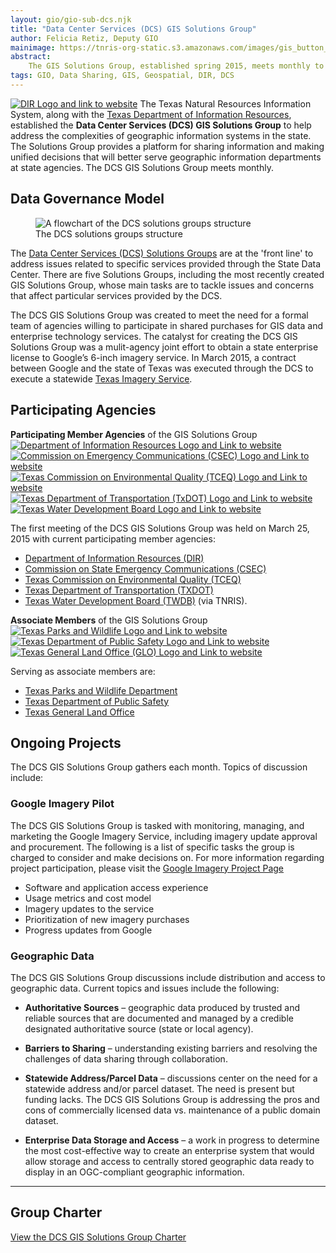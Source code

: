 ```yaml
---
layout: gio/gio-sub-dcs.njk
title: "Data Center Services (DCS) GIS Solutions Group"
author: Felicia Retiz, Deputy GIO
mainimage: https://tnris-org-static.s3.amazonaws.com/images/gis_button_web.jpg
abstract:
    The GIS Solutions Group, established spring 2015, meets monthly to discuss projects and solutions related to GIS services procured through the Data Center Services.
tags: GIO, Data Sharing, GIS, Geospatial, DIR, DCS
---
```



<p class="lead"><a href="https://dir.texas.gov/"><img class="pull-right" src="https://tnris-org-static.s3.amazonaws.com/images/dir_logo_med.jpg" alt="DIR Logo and link to website"></a>
The Texas Natural Resources Information System, along with the <a href="https://dir.texas.gov/View-About-DIR/Data-Center/Landing.aspx">Texas Department of Information Resources</a>, established the <strong>Data Center Services (DCS) GIS Solutions Group</strong> to help address the complexities of geographic information systems in the state. The Solutions Group provides a platform for sharing information and making unified decisions that will better serve geographic information departments at state agencies. The DCS GIS Solutions Group meets monthly.</p>

## Data Governance Model
<figure>
<img class="img-responsive" src="https://tnris-org-static.s3.amazonaws.com/images/dcs_groups.jpg" alt="A flowchart of the DCS solutions groups structure">
<figcaption class="right-align">The DCS solutions groups structure</figcaption>
</figure>

The [Data Center Services (DCS) Solutions Groups](https://dir.texas.gov/View-About-DIR/Data-Center/Pages/Content.aspx?id=12) are at the 'front line' to address issues related to specific services provided through the State Data Center. There are five Solutions Groups, including the most recently created GIS Solutions Group, whose main tasks are to tackle issues and concerns that affect particular services provided by the DCS.

The DCS GIS Solutions Group was created to meet the need for a formal team of agencies willing to participate in shared purchases for GIS data and enterprise technology services.  The catalyst for creating the DCS GIS Solutions Group was a mulit-agency joint effort to obtain a state enterprise license to Google’s 6-inch imagery service. In March 2015, a contract between Google and the state of Texas was executed through the DCS to execute a statewide [Texas Imagery Service](/texas-imagery-service).

## Participating Agencies

<section class="gio-agency-collection container">
   <div class="row">
      <div class="member-box member">
        <strong>Participating Member Agencies</strong> of the GIS Solutions Group
      </div>
   </div>
    <div class="row">
      <div class="col-xs-5ths">
        <span class="glyphicon glyphicon-arrow-down member"></span>
        <a class="gio-agency" href="http://www.dir.texas.gov">
          <img class="img-responsive" src="https://tnris-org-static.s3.amazonaws.com/images/dir_logo_padded.jpg" alt="Department of Information Resources Logo and Link to website">
        </a>
      </div>
      <div class="col-xs-5ths">
        <span class="glyphicon glyphicon-arrow-down member"></span>
        <a class="gio-agency" href="http://www.csec.texas.gov/">
          <img class="img-responsive" src="https://tnris-org-static.s3.amazonaws.com/images/csec_logo_med.jpg" alt="Commission on Emergency Communications (CSEC) Logo and Link to website">
        </a>
      </div>
        <div class="col-xs-5ths">
        <span class="glyphicon glyphicon-arrow-down member"></span>
        <a class="gio-agency" href="https://www.tceq.texas.gov">
          <img title="Visit the Texas Commission on Environmental Quality (TCEQ) website" class="img-responsive" src="https://tnris-org-static.s3.amazonaws.com/images/tceq_logo.jpg" alt="Texas Commission on Environmental Quality (TCEQ) Logo and Link to website">
        </a>
      </div>
      <div class="col-xs-5ths">
        <span class="glyphicon glyphicon-arrow-down member"></span>
        <a title="Visit the Texas Department of Transportation website" class="gio-agency" href="http://www.txdot.gov">
          <img class="img-responsive" src="https://tnris-org-static.s3.amazonaws.com/images/txdot.jpg" alt="Texas Department of Transportation (TxDOT) Logo and Link to website">
        </a>
      </div>
      <div class="col-xs-5ths">
        <span class="glyphicon glyphicon-arrow-down member"></span>
        <a class="gio-agency" href="http://www.twdb.texas.gov">
          <img class="img-responsive" src="https://tnris-org-static.s3.amazonaws.com/images/twdb_web_med_rect.jpg" alt="Texas Water Development Board Logo and Link to website">
        </a>
      </div>
   </div>
</section>

The first meeting of the DCS GIS Solutions Group was held on March 25, 2015 with current participating member agencies:
- [Department of Information Resources (DIR)](https://dir.texas.gov/)
- [Commission on State Emergency Communications (CSEC)](http://www.csec.texas.gov/)
- [Texas Commission on Environmental Quality (TCEQ)](https://www.tceq.texas.gov/)
- [Texas Department of Transportation (TXDOT)](https://www.txdot.gov/)
- [Texas Water Development Board (TWDB)](http://www.twdb.texas.gov/) (via TNRIS).

<section class="gio-agency-collection container">
   <div class="row">
      <div class="member-box associate">
        <strong>Associate Members</strong> of the GIS Solutions Group
      </div>
   </div>
    <div class="row">
      <div class="col-xs-4">
        <span class="glyphicon glyphicon-arrow-down associate"></span>
        <a class="gio-agency" href="http://www.tpwd.texas.gov">
          <img class="img-responsive" src="https://tnris-org-static.s3.amazonaws.com/images/tpwd_logo.jpg" alt="Texas Parks and Wildlife Logo and Link to website">
        </a>
      </div>
        <div class="col-xs-4">
        <span class="glyphicon glyphicon-arrow-down associate"></span>
        <a class="gio-agency" href="https://www.dps.texas.gov/">
          <img class="img-responsive" src="https://tnris-org-static.s3.amazonaws.com/images/tx_dps_logo.jpg" alt="Texas Department of Public Safety Logo and Link to website">
        </a>
      </div>
      <div class="col-xs-4">
        <span class="glyphicon glyphicon-arrow-down associate"></span>
        <a class="gio-agency" href="http://www.glo.texas.gov">
          <img class="img-responsive" src="https://tnris-org-static.s3.amazonaws.com/images/glo_logo.jpg" alt="Texas General Land Office (GLO) Logo and Link to website">
        </a>
      </div>
</section>

Serving as associate members are:

- [Texas Parks and Wildlife Department](http://tpwd.texas.gov/)
- [Texas Department of Public Safety](https://www.dps.texas.gov/)
- [Texas General Land Office](http://www.glo.texas.gov/)

## Ongoing Projects

The DCS GIS Solutions Group gathers each month. Topics of discussion include:

### Google Imagery Pilot

The DCS GIS Solutions Group is tasked with monitoring, managing, and marketing the Google Imagery Service, including imagery update approval and procurement. The following is a list of specific tasks the group is charged to consider and make decisions on. For more information regarding project participation, please visit the [Google Imagery Project Page](/texas-imagery-service)

- Software and application access experience
- Usage metrics and cost model
- Imagery updates to the service
- Prioritization of new imagery purchases
- Progress updates from Google

### Geographic Data

The DCS GIS Solutions Group discussions include distribution and access to geographic data. Current topics and issues include the following:

- **Authoritative Sources** – geographic data produced by trusted and reliable sources that are documented and managed by a credible designated authoritative source (state or local agency).

- **Barriers to Sharing** – understanding existing barriers and resolving the challenges of data sharing through collaboration.

- **Statewide Address/Parcel Data** – discussions center on the need for a statewide address and/or parcel dataset. The need is present but funding lacks. The DCS GIS Solutions Group is addressing the pros and cons of commercially licensed data vs. maintenance of a public domain dataset.

- **Enterprise Data Storage and Access** – a work in progress to determine the most cost-effective way to create an enterprise system that would allow storage and access to centrally stored geographic data ready to display in an OGC-compliant geographic information.


****

## Group Charter

<a href="https://tnris-org-static.s3.amazonaws.com/documents/gis-solution-group-charter-final.pdf"><i class="glyphicon glyphicon-file"></i> View the DCS GIS Solutions Group Charter</a>
